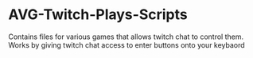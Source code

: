 # AVG-Twitch-Plays-Scripts
Contains files for various games that allows twitch chat to control them. Works by giving twitch chat access to enter buttons onto your keybaord
